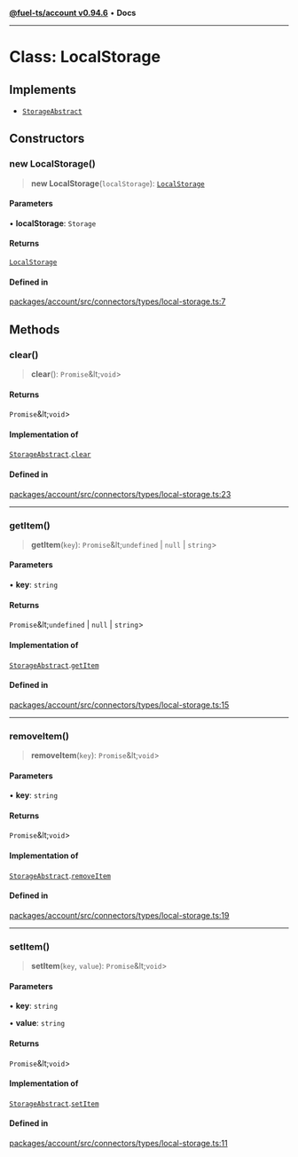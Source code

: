 [**@fuel-ts/account v0.94.6**](../index.md) • **Docs**

***

# Class: LocalStorage

## Implements

- [`StorageAbstract`](StorageAbstract.md)

## Constructors

### new LocalStorage()

> **new LocalStorage**(`localStorage`): [`LocalStorage`](LocalStorage.md)

#### Parameters

• **localStorage**: `Storage`

#### Returns

[`LocalStorage`](LocalStorage.md)

#### Defined in

[packages/account/src/connectors/types/local-storage.ts:7](https://github.com/FuelLabs/fuels-ts/blob/edc427a506b3935e5c3045680dbc2670666cb638/packages/account/src/connectors/types/local-storage.ts#L7)

## Methods

### clear()

> **clear**(): `Promise`\&lt;`void`\>

#### Returns

`Promise`\&lt;`void`\>

#### Implementation of

[`StorageAbstract`](StorageAbstract.md).[`clear`](StorageAbstract.md#clear)

#### Defined in

[packages/account/src/connectors/types/local-storage.ts:23](https://github.com/FuelLabs/fuels-ts/blob/edc427a506b3935e5c3045680dbc2670666cb638/packages/account/src/connectors/types/local-storage.ts#L23)

***

### getItem()

> **getItem**(`key`): `Promise`\&lt;`undefined` \| `null` \| `string`\>

#### Parameters

• **key**: `string`

#### Returns

`Promise`\&lt;`undefined` \| `null` \| `string`\>

#### Implementation of

[`StorageAbstract`](StorageAbstract.md).[`getItem`](StorageAbstract.md#getitem)

#### Defined in

[packages/account/src/connectors/types/local-storage.ts:15](https://github.com/FuelLabs/fuels-ts/blob/edc427a506b3935e5c3045680dbc2670666cb638/packages/account/src/connectors/types/local-storage.ts#L15)

***

### removeItem()

> **removeItem**(`key`): `Promise`\&lt;`void`\>

#### Parameters

• **key**: `string`

#### Returns

`Promise`\&lt;`void`\>

#### Implementation of

[`StorageAbstract`](StorageAbstract.md).[`removeItem`](StorageAbstract.md#removeitem)

#### Defined in

[packages/account/src/connectors/types/local-storage.ts:19](https://github.com/FuelLabs/fuels-ts/blob/edc427a506b3935e5c3045680dbc2670666cb638/packages/account/src/connectors/types/local-storage.ts#L19)

***

### setItem()

> **setItem**(`key`, `value`): `Promise`\&lt;`void`\>

#### Parameters

• **key**: `string`

• **value**: `string`

#### Returns

`Promise`\&lt;`void`\>

#### Implementation of

[`StorageAbstract`](StorageAbstract.md).[`setItem`](StorageAbstract.md#setitem)

#### Defined in

[packages/account/src/connectors/types/local-storage.ts:11](https://github.com/FuelLabs/fuels-ts/blob/edc427a506b3935e5c3045680dbc2670666cb638/packages/account/src/connectors/types/local-storage.ts#L11)
